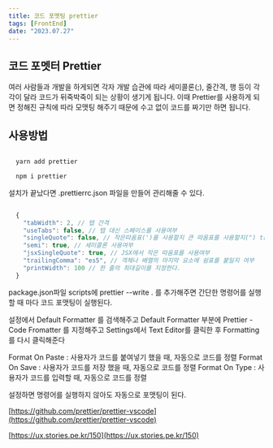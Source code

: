 ```yaml
---
title: 코드 포멧팅 prettier
tags: [FrontEnd]
date: "2023.07.27"
---
```

## 코드 포멧터 Prettier 

여러 사람들과 개발을 하게되면 각자 개발 습관에 따라 세미콜론(;), 줄간격, 행 등이 각각이 달라 코드가 뒤죽박죽이 되는 상황이 생기게 됩니다. 이때 Prettier를 사용하게 되면 정해진 규칙에 따라 모맷팅 해주기 때문에 수고 없이 코드를 짜기만 하면 됩니다.

## 사용방법 

```javascript

  yarn add prettier

  npm i prettier


```
설치가 끝났다면 .prettierrc.json 파일을 만들어 관리해줄 수 있다.

```javascript

  {
    "tabWidth": 2, // 탭 간격
    "useTabs": false, // 탭 대신 스페이스를 사용여부
    "singleQuote": false, // 작은따옴표(')를 사용할지 큰 따옴표를 사용할지(") true일시 (')
    "semi": true, // 세미콜론 사용여부
    "jsxSingleQuote": true, // JSX에서 작은 따옴표를 사용여부
    "trailingComma": "es5", // 객체나 배열의 마지막 요소에 쉼표를 붙일지 여부
    "printWidth": 100 // 한 줄의 최대길이를 지정한다.
  }


```
package.json파일 scripts에 prettier --write . 를 추가해주면 간단한 명령어를 실행할 때 마다 코드 포맷팅이 실행된다.

설정에서 Default Formatter 를 검색해주고 Default Formatter 부분에 Prettier - Code Fromatter 를 지정해주고 Settings에서 Text Editor를 클릭한 후 Formatting를 다시 클릭해준다

Format On Paste : 사용자가 코드를 붙여넣기 했을 때, 자동으로 코드를 정렬 Format On Save : 사용자가 코드를 저장 했을 때, 자동으로 코드를 정렬 Format On Type : 사용자가 코드를 입력할 때, 자동으로 코드를 정렬 

설정하면 명령어를 실행하지 않아도 자동으로 포맷팅이 된다.

[https://github.com/prettier/prettier-vscode](https://github.com/prettier/prettier-vscode) 

[https://ux.stories.pe.kr/150](https://ux.stories.pe.kr/150) 
